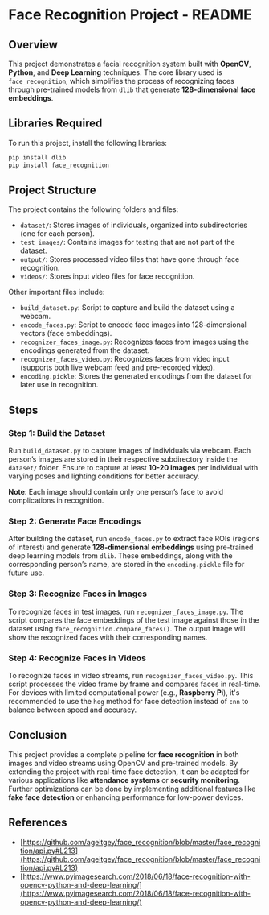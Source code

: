 # Face Recognition Project - README

## Overview

This project demonstrates a facial recognition system built with **OpenCV**, **Python**, and **Deep Learning** techniques. The core library used is `face_recognition`, which simplifies the process of recognizing faces through pre-trained models from `dlib` that generate **128-dimensional face embeddings**.

## Libraries Required

To run this project, install the following libraries:

```bash
pip install dlib
pip install face_recognition
```
## Project Structure

The project contains the following folders and files:

- `dataset/`: Stores images of individuals, organized into subdirectories (one for each person).
- `test_images/`: Contains images for testing that are not part of the dataset.
- `output/`: Stores processed video files that have gone through face recognition.
- `videos/`: Stores input video files for face recognition.

Other important files include:

- `build_dataset.py`: Script to capture and build the dataset using a webcam.
- `encode_faces.py`: Script to encode face images into 128-dimensional vectors (face embeddings).
- `recognizer_faces_image.py`: Recognizes faces from images using the encodings generated from the dataset.
- `recognizer_faces_video.py`: Recognizes faces from video input (supports both live webcam feed and pre-recorded video).
- `encoding.pickle`: Stores the generated encodings from the dataset for later use in recognition.

## Steps

### Step 1: Build the Dataset
Run `build_dataset.py` to capture images of individuals via webcam. Each person’s images are stored in their respective subdirectory inside the `dataset/` folder. Ensure to capture at least **10-20 images** per individual with varying poses and lighting conditions for better accuracy.

**Note**: Each image should contain only one person’s face to avoid complications in recognition.

### Step 2: Generate Face Encodings
After building the dataset, run `encode_faces.py` to extract face ROIs (regions of interest) and generate **128-dimensional embeddings** using pre-trained deep learning models from `dlib`. These embeddings, along with the corresponding person’s name, are stored in the `encoding.pickle` file for future use.

### Step 3: Recognize Faces in Images
To recognize faces in test images, run `recognizer_faces_image.py`. The script compares the face embeddings of the test image against those in the dataset using `face_recognition.compare_faces()`. The output image will show the recognized faces with their corresponding names.

### Step 4: Recognize Faces in Videos
To recognize faces in video streams, run `recognizer_faces_video.py`. This script processes the video frame by frame and compares faces in real-time. For devices with limited computational power (e.g., **Raspberry Pi**), it's recommended to use the `hog` method for face detection instead of `cnn` to balance between speed and accuracy.

## Conclusion
This project provides a complete pipeline for **face recognition** in both images and video streams using OpenCV and pre-trained models. By extending the project with real-time face detection, it can be adapted for various applications like **attendance systems** or **security monitoring**. Further optimizations can be done by implementing additional features like **fake face detection** or enhancing performance for low-power devices.

## References
- [https://github.com/ageitgey/face_recognition/blob/master/face_recognition/api.py#L213](https://github.com/ageitgey/face_recognition/blob/master/face_recognition/api.py#L213)
- [https://www.pyimagesearch.com/2018/06/18/face-recognition-with-opencv-python-and-deep-learning/](https://www.pyimagesearch.com/2018/06/18/face-recognition-with-opencv-python-and-deep-learning/)

